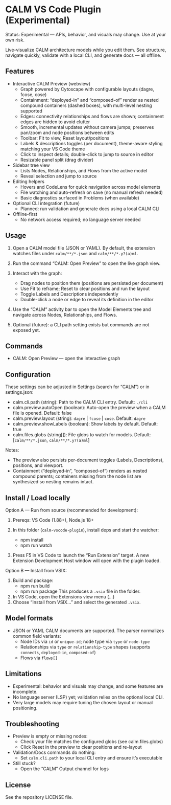 # CALM VS Code Plugin (Experimental)

Status: Experimental — APIs, behavior, and visuals may change. Use at your own risk.

Live-visualize CALM architecture models while you edit them. See structure, navigate quickly, validate with a local CLI, and generate docs — all offline.

## Features

- Interactive CALM Preview (webview)
	- Graph powered by Cytoscape with configurable layouts (dagre, fcose, cose)
	- Containment: “deployed-in” and “composed-of” render as nested compound containers (dashed boxes), with multi-level nesting supported
	- Edges: connectivity relationships and flows are shown; containment edges are hidden to avoid clutter
	- Smooth, incremental updates without camera jumps; preserves pan/zoom and node positions between edits
	- Toolbar: Fit to view, Reset layout/positions
	- Labels & descriptions toggles (per document), theme-aware styling matching your VS Code theme
	- Click to inspect details; double-click to jump to source in editor
	- Resizable panel split (drag divider)
- Sidebar tree view
	- Lists Nodes, Relationships, and Flows from the active model
	- Reveal selection and jump to source
- Editing helpers
	- Hovers and CodeLens for quick navigation across model elements
	- File watching and auto-refresh on save (no manual refresh needed)
	- Basic diagnostics surfaced in Problems (when available)
- Optional CLI integration (future)
	- Planned: run validation and generate docs using a local CALM CLI
- Offline-first
	- No network access required; no language server needed

## Usage

1) Open a CALM model file (JSON or YAML). By default, the extension watches files under `calm/**/*.json` and `calm/**/*.y?(a)ml`.

2) Run the command “CALM: Open Preview” to open the live graph view.

3) Interact with the graph:
	- Drag nodes to position them (positions are persisted per document)
	- Use Fit to reframe; Reset to clear positions and run the layout
	- Toggle Labels and Descriptions independently
	- Double-click a node or edge to reveal its definition in the editor

4) Use the “CALM” activity bar to open the Model Elements tree and navigate across Nodes, Relationships, and Flows.

5) Optional (future): a CLI path setting exists but commands are not exposed yet.

## Commands

- CALM: Open Preview — open the interactive graph

## Configuration

These settings can be adjusted in Settings (search for “CALM”) or in settings.json:

- calm.cli.path (string): Path to the CALM CLI entry. Default: `./cli`
- calm.preview.autoOpen (boolean): Auto-open the preview when a CALM file is opened. Default: false
- calm.preview.layout (string): `dagre` | `fcose` | `cose`. Default: `dagre`
- calm.preview.showLabels (boolean): Show labels by default. Default: true
- calm.files.globs (string[]): File globs to watch for models. Default: [`calm/**/*.json`, `calm/**/*.y?(a)ml`]

Notes:

- The preview also persists per-document toggles (Labels, Descriptions), positions, and viewport.
- Containment (“deployed-in”, “composed-of”) renders as nested compound parents; containers missing from the node list are synthesized so nesting remains intact.

## Install / Load locally

Option A — Run from source (recommended for development):
1) Prereqs: VS Code (1.88+), Node.js 18+

2) In this folder (`calm-vscode-plugin`), install deps and start the watcher:
	- npm install
	- npm run watch

3) Press F5 in VS Code to launch the “Run Extension” target. A new Extension Development Host window will open with the plugin loaded.

Option B — Install from VSIX:
1) Build and package:
	- npm run build
	- npm run package
	This produces a `.vsix` file in the folder.
2) In VS Code, open the Extensions view menu (…)
3) Choose “Install from VSIX…” and select the generated `.vsix`.

## Model formats

- JSON or YAML CALM documents are supported. The parser normalizes common field variants:
	- Node IDs via `id` or `unique-id`; node type via `type` or `node-type`
	- Relationships via `type` or `relationship-type` shapes (supports `connects`, `deployed-in`, `composed-of`)
	- Flows via `flows[]`

## Limitations

- Experimental: behavior and visuals may change, and some features are incomplete.
- No language server (LSP) yet; validation relies on the optional local CLI.
- Very large models may require tuning the chosen layout or manual positioning.

## Troubleshooting

- Preview is empty or missing nodes:
	- Check your file matches the configured globs (see calm.files.globs)
	- Click Reset in the preview to clear positions and re-layout
- Validation/Docs commands do nothing:
	- Set `calm.cli.path` to your local CLI entry and ensure it’s executable
- Still stuck?
	- Open the “CALM” Output channel for logs

## License

See the repository LICENSE file.
